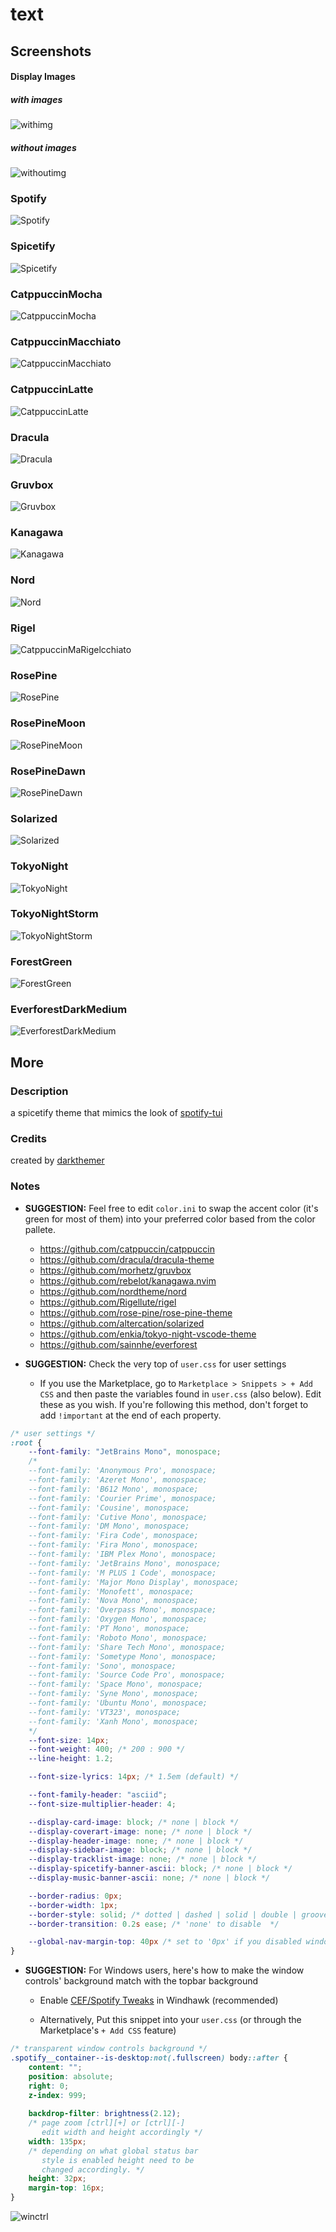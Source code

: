 # text

## Screenshots

#### Display Images

##### with images

![withimg](screenshots/withimg.png)

##### without images

![withoutimg](screenshots/withoutimg.png)

### Spotify

![Spotify](screenshots/Spotify.png)

### Spicetify

![Spicetify](screenshots/Spicetify.png)

### CatppuccinMocha

![CatppuccinMocha](screenshots/CatppuccinMocha.png)

### CatppuccinMacchiato

![CatppuccinMacchiato](screenshots/CatppuccinMacchiato.png)

### CatppuccinLatte

![CatppuccinLatte](screenshots/CatppuccinLatte.png)

### Dracula

![Dracula](screenshots/Dracula.png)

### Gruvbox

![Gruvbox](screenshots/Gruvbox.png)

### Kanagawa

![Kanagawa](screenshots/Kanagawa.png)

### Nord

![Nord](screenshots/Nord.png)

### Rigel

![CatppuccinMaRigelcchiato](screenshots/Rigel.png)

### RosePine

![RosePine](screenshots/RosePine.png)

### RosePineMoon

![RosePineMoon](screenshots/RosePineMoon.png)

### RosePineDawn

![RosePineDawn](screenshots/RosePineDawn.png)

### Solarized

![Solarized](screenshots/Solarized.png)

### TokyoNight

![TokyoNight](screenshots/TokyoNight.png)

### TokyoNightStorm

![TokyoNightStorm](screenshots/TokyoNightStorm.png)

### ForestGreen

![ForestGreen](screenshots/ForestGreen.png)

### EverforestDarkMedium

![EverforestDarkMedium](screenshots/EverforestDarkMedium.png)

## More

### Description

a spicetify theme that mimics the look of [spotify-tui](https://github.com/Rigellute/spotify-tui)

### Credits

created by [darkthemer](https://github.com/darkthemer/)

### Notes

-   **SUGGESTION:** Feel free to edit `color.ini` to swap the accent color (it's green for most of them) into your preferred color based from the color pallete.

    -   https://github.com/catppuccin/catppuccin
    -   https://github.com/dracula/dracula-theme
    -   https://github.com/morhetz/gruvbox
    -   https://github.com/rebelot/kanagawa.nvim
    -   https://github.com/nordtheme/nord
    -   https://github.com/Rigellute/rigel
    -   https://github.com/rose-pine/rose-pine-theme
    -   https://github.com/altercation/solarized
    -   https://github.com/enkia/tokyo-night-vscode-theme
    -   https://github.com/sainnhe/everforest

-   **SUGGESTION:** Check the very top of `user.css` for user settings

    -   If you use the Marketplace, go to `Marketplace > Snippets > + Add CSS` and then paste the variables found in `user.css` (also below). Edit these as you wish. If you're following this method, don't forget to add `!important` at the end of each property.

```css
/* user settings */
:root {
    --font-family: "JetBrains Mono", monospace;
    /*
    --font-family: 'Anonymous Pro', monospace;
    --font-family: 'Azeret Mono', monospace;
    --font-family: 'B612 Mono', monospace;
    --font-family: 'Courier Prime', monospace;
    --font-family: 'Cousine', monospace;
    --font-family: 'Cutive Mono', monospace;
    --font-family: 'DM Mono', monospace;
    --font-family: 'Fira Code', monospace;
    --font-family: 'Fira Mono', monospace;
    --font-family: 'IBM Plex Mono', monospace;
    --font-family: 'JetBrains Mono', monospace;
    --font-family: 'M PLUS 1 Code', monospace;
    --font-family: 'Major Mono Display', monospace;
    --font-family: 'Monofett', monospace;
    --font-family: 'Nova Mono', monospace;
    --font-family: 'Overpass Mono', monospace;
    --font-family: 'Oxygen Mono', monospace;
    --font-family: 'PT Mono', monospace;
    --font-family: 'Roboto Mono', monospace;
    --font-family: 'Share Tech Mono', monospace;
    --font-family: 'Sometype Mono', monospace;
    --font-family: 'Sono', monospace;
    --font-family: 'Source Code Pro', monospace;
    --font-family: 'Space Mono', monospace;
    --font-family: 'Syne Mono', monospace;
    --font-family: 'Ubuntu Mono', monospace;
    --font-family: 'VT323', monospace;
    --font-family: 'Xanh Mono', monospace;
    */
    --font-size: 14px;
    --font-weight: 400; /* 200 : 900 */
    --line-height: 1.2;

    --font-size-lyrics: 14px; /* 1.5em (default) */

    --font-family-header: "asciid";
    --font-size-multiplier-header: 4;

    --display-card-image: block; /* none | block */
    --display-coverart-image: none; /* none | block */
    --display-header-image: none; /* none | block */
    --display-sidebar-image: block; /* none | block */
    --display-tracklist-image: none; /* none | block */
    --display-spicetify-banner-ascii: block; /* none | block */
    --display-music-banner-ascii: none; /* none | block */

    --border-radius: 0px;
    --border-width: 1px;
    --border-style: solid; /* dotted | dashed | solid | double | groove | ridge | inset | outset */
    --border-transition: 0.2s ease; /* 'none' to disable  */

    --global-nav-margin-top: 40px /* set to '0px' if you disabled window controls */
}
```

-   **SUGGESTION:** For Windows users, here's how to make the window controls' background match with the topbar background

    -   Enable [CEF/Spotify Tweaks](https://windhawk.net/mods/cef-titlebar-enabler-universal) in Windhawk (recommended)

    -   Alternatively, Put this snippet into your `user.css` (or through the Marketplace's `+ Add CSS` feature)

```css
/* transparent window controls background */
.spotify__container--is-desktop:not(.fullscreen) body::after {
    content: "";
    position: absolute;
    right: 0;
    z-index: 999;
    
    backdrop-filter: brightness(2.12);
    /* page zoom [ctrl][+] or [ctrl][-]
       edit width and height accordingly */
    width: 135px;
    /* depending on what global status bar
       style is enabled height need to be
       changed accordingly. */
    height: 32px;
    margin-top: 16px;
}
```

![winctrl](screenshots/winctrl.png)

